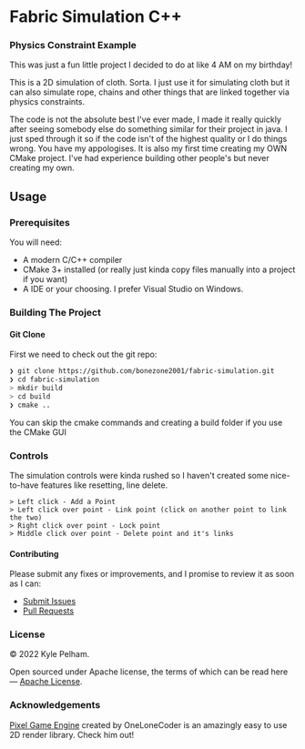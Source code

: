 # Fabric Simulation C++

### Physics Constraint Example

This was just a fun little project I decided to do at like 4 AM on my birthday!

This is a 2D simulation of cloth. Sorta. I just use it for simulating cloth but it can also simulate rope, chains and other things that are linked together via physics constraints.

The code is not the absolute best I've ever made, I made it really quickly after seeing somebody else do something similar for their project in java. I just sped through it so if the code isn't of the highest quality or I do things wrong. You have my appologises. It is also my first time creating my OWN CMake project. I've had experience building other people's but never creating my own.

## Usage

### Prerequisites

You will need:

 * A modern C/C++ compiler
 * CMake 3+ installed (or really just kinda copy files manually into a project if you want)
 * A IDE or your choosing. I prefer Visual Studio on Windows.

### Building The Project

#### Git Clone

First we need to check out the git repo:

```bash
❯ git clone https://github.com/bonezone2001/fabric-simulation.git
❯ cd fabric-simulation
> mkdir build
> cd build
❯ cmake ..
```
You can skip the cmake commands and creating a build folder if you use the CMake GUI

### Controls

The simulation controls were kinda rushed so  I haven't created some nice-to-have features like resetting, line delete.

```base
> Left click - Add a Point
> Left click over point - Link point (click on another point to link the two)
> Right click over point - Lock point
> Middle click over point - Delete point and it's links
```

#### Contributing

Please submit any fixes or improvements, and I promise to review it as soon as I can:

 * [Submit Issues](https://github.com/bonezone2001/fabric-simulation/issues)
 * [Pull Requests](https://github.com/bonezone2001/fabric-simulation/pulls)

### License

&copy; 2022 Kyle Pelham.

Open sourced under Apache license, the terms of which can be read here — [Apache License](https://opensource.org/licenses/Apache-2.0).


### Acknowledgements

[Pixel Game Engine](https://github.com/OneLoneCoder/olcPixelGameEngine) created by OneLoneCoder is an amazingly easy to use 2D render library. Check him out!
